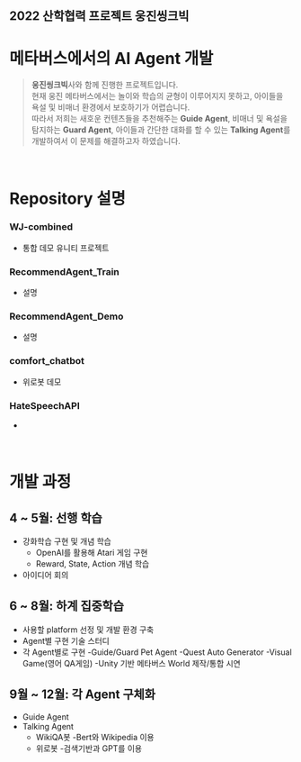 2022 산학협력 프로젝트 웅진씽크빅
----------------------------
메타버스에서의 AI Agent 개발
=========================================================

> **웅진씽크빅**사와 함께 진행한 프로젝트입니다. <br> 현재 웅진 메타버스에서는 놀이와 학습의 균형이 이루어지지 못하고, 아이들을 욕설 및 비매너 환경에서 보호하기가 어렵습니다. <br> 따라서 저희는 새호운 컨텐츠들을 추천해주는 **Guide Agent**, 비매너 및 욕설을 탐지하는 **Guard Agent**, 아이들과 간단한 대화를 할 수 있는 **Talking Agent**를 개발하여서 이 문제를 해결하고자 하였습니다.

<br>

# Repository 설명
### WJ-combined
- 통합 데모 유니티 프로젝트
### RecommendAgent_Train
- 설명
### RecommendAgent_Demo
- 설명
### comfort_chatbot
- 위로봇 데모
### HateSpeechAPI
-

<br>

# 개발 과정
## 4 ~ 5월: 선행 학습
- 강화학습 구현 및 개념 학습
    - OpenAI를 활용해 Atari 게임 구현
    - Reward, State, Action 개념 학습
- 아이디어 회의
## 6 ~ 8월: 하계 집중학습
- 사용할 platform 선정 및 개발 환경 구축
- Agent별 구현 기술 스터디
- 각 Agent별로 구현
    -Guide/Guard Pet Agent
    -Quest Auto Generator 
    -Visual Game(영어 QA게임) 
-Unity 기반 메타버스 World 제작/통합 시연
## 9월 ~ 12월: 각 Agent 구체화
- Guide Agent
- Talking Agent
    - WikiQA봇
        -Bert와 Wikipedia 이용
    - 위로봇
        -검색기반과 GPT를 이용



